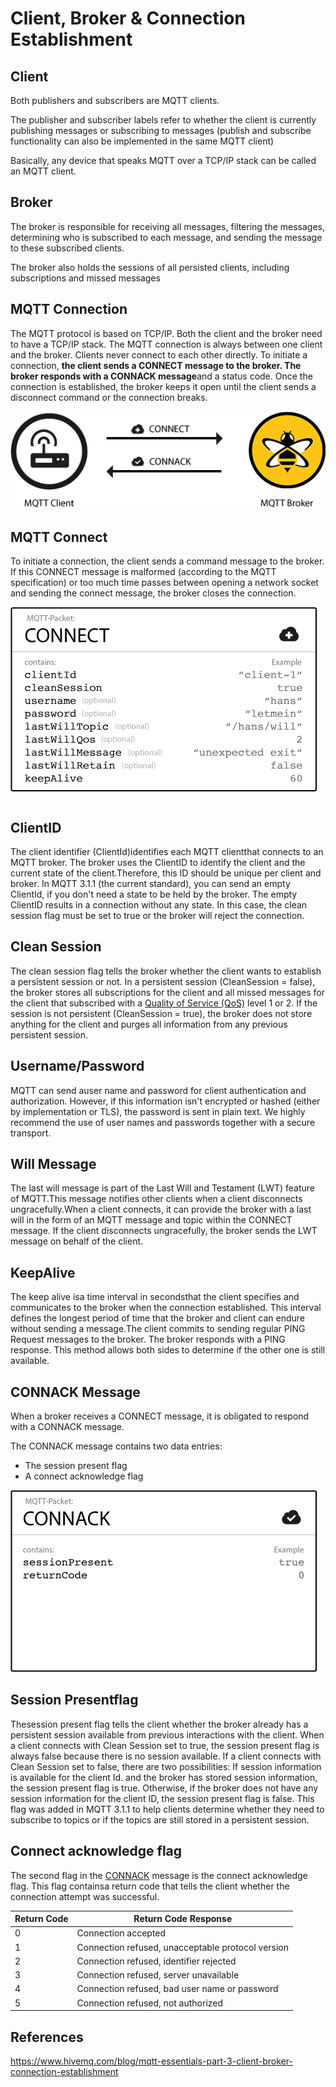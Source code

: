 # Client, Broker & Connection Establishment

## Client

Both publishers and subscribers are MQTT clients.

The publisher and subscriber labels refer to whether the client is currently publishing messages or subscribing to messages (publish and subscribe functionality can also be implemented in the same MQTT client)

Basically, any device that speaks MQTT over a TCP/IP stack can be called an MQTT client.

## Broker

The broker is responsible for receiving all messages, filtering the messages, determining who is subscribed to each message, and sending the message to these subscribed clients.

The broker also holds the sessions of all persisted clients, including subscriptions and missed messages

## MQTT Connection

The MQTT protocol is based on TCP/IP. Both the client and the broker need to have a TCP/IP stack.
The MQTT connection is always between one client and the broker. Clients never connect to each other directly. To initiate a connection, **the client sends a CONNECT message to the broker. The broker responds with a CONNACK message**and a status code. Once the connection is established, the broker keeps it open until the client sends a disconnect command or the connection breaks.

![image](media/Client-Broker-&-Connection-Establishment-image1.gif)

## MQTT Connect

To initiate a connection, the client sends a command message to the broker. If this CONNECT message is malformed (according to the MQTT specification) or too much time passes between opening a network socket and sending the connect message, the broker closes the connection.

![image](media/Client-Broker-&-Connection-Establishment-image2.png)

## ClientID

The client identifier (ClientId)identifies each MQTT clientthat connects to an MQTT broker. The broker uses the ClientID to identify the client and the current state of the client.Therefore, this ID should be unique per client and broker. In MQTT 3.1.1 (the current standard), you can send an empty ClientId, if you don't need a state to be held by the broker. The empty ClientID results in a connection without any state. In this case, the clean session flag must be set to true or the broker will reject the connection.

## Clean Session

The clean session flag tells the broker whether the client wants to establish a persistent session or not. In a persistent session (CleanSession = false), the broker stores all subscriptions for the client and all missed messages for the client that subscribed with a [Quality of Service (QoS)](https://www.hivemq.com/blog/mqtt-essentials-part-6-mqtt-quality-of-service-levels/) level 1 or 2. If the session is not persistent (CleanSession = true), the broker does not store anything for the client and purges all information from any previous persistent session.

## Username/Password

MQTT can send auser name and password for client authentication and authorization. However, if this information isn't encrypted or hashed (either by implementation or TLS), the password is sent in plain text. We highly recommend the use of user names and passwords together with a secure transport.

## Will Message

The last will message is part of the Last Will and Testament (LWT) feature of MQTT.This message notifies other clients when a client disconnects ungracefully.When a client connects, it can provide the broker with a last will in the form of an MQTT message and topic within the CONNECT message. If the client disconnects ungracefully, the broker sends the LWT message on behalf of the client.

## KeepAlive

The keep alive isa time interval in secondsthat the client specifies and communicates to the broker when the connection established. This interval defines the longest period of time that the broker and client can endure without sending a message.The client commits to sending regular PING Request messages to the broker. The broker responds with a PING response. This method allows both sides to determine if the other one is still available.

## CONNACK Message

When a broker receives a CONNECT message, it is obligated to respond with a CONNACK message.

The CONNACK message contains two data entries:

- The session present flag
- A connect acknowledge flag

![image](media/Client-Broker-&-Connection-Establishment-image3.png)

## Session Presentflag

Thesession present flag tells the client whether the broker already has a persistent session available from previous interactions with the client. When a client connects with Clean Session set to true, the session present flag is always false because there is no session available. If a client connects with Clean Session set to false, there are two possibilities: If session information is available for the client Id. and the broker has stored session information, the session present flag is true. Otherwise, if the broker does not have any session information for the client ID, the session present flag is false. This flag was added in MQTT 3.1.1 to help clients determine whether they need to subscribe to topics or if the topics are still stored in a persistent session.

## Connect acknowledge flag

The second flag in the [CONNACK](http://docs.oasis-open.org/mqtt/mqtt/v3.1.1/os/mqtt-v3.1.1-os.html#_Toc398718033) message is the connect acknowledge flag. This flag containsa return code that tells the client whether the connection attempt was successful.

| Return Code | Return Code Response                              |
|-------------|---------------------------------------------------|
| 0           | Connection accepted                               |
| 1           | Connection refused, unacceptable protocol version |
| 2           | Connection refused, identifier rejected           |
| 3           | Connection refused, server unavailable            |
| 4           | Connection refused, bad user name or password     |
| 5           | Connection refused, not authorized                |

## References

<https://www.hivemq.com/blog/mqtt-essentials-part-3-client-broker-connection-establishment>
